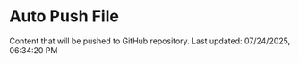 # Auto Push File

Content that will be pushed to GitHub repository.
Last updated: 07/24/2025, 06:34:20 PM